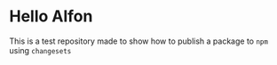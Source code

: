 # Hello Alfon

This is a test repository made to show how to publish a package to `npm` using `changesets`
